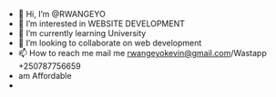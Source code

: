 - 👋 Hi, I’m @RWANGEYO
- 👀 I’m interested in WEBSITE DEVELOPMENT
- 🌱 I’m currently learning University
- 💞️ I’m looking to collaborate on web development
- 📫 How to reach me mail me rwangeyokevin@gmail.com/Wastapp +250787756659
- am Affordable
- 


<!---
RWANGEYO/RWANGEYO is a ✨ special ✨ repository because its `README.md` (this file) appears on your GitHub profile.
You can click the Preview link to take a look at your changes.
--->
